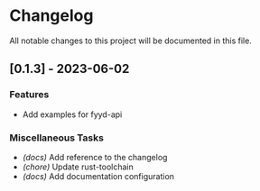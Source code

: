 # Changelog

All notable changes to this project will be documented in this file.

## [0.1.3] - 2023-06-02

### Features

- Add examples for fyyd-api

### Miscellaneous Tasks

- *(docs)* Add reference to the changelog
- *(chore)* Update rust-toolchain
- *(docs)* Add documentation configuration

<!-- generated by git-cliff -->
